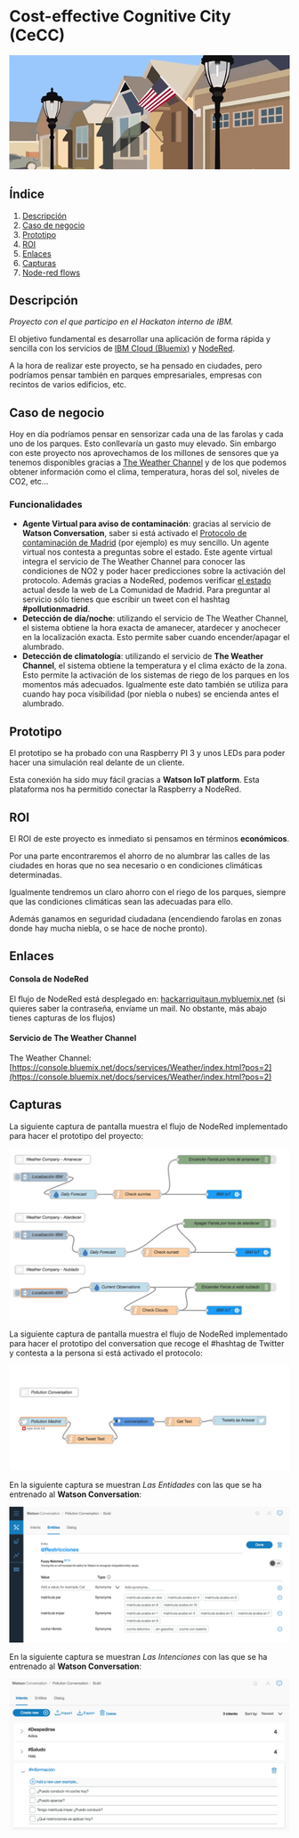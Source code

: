 # Cost-effective Cognitive City (CeCC)


![Alumbrado](img/alumbrado.gif)

## Índice

1. [Descripción](https://github.com/nachoad/cost-effective-cognitive-city#descripción)
2. [Caso de negocio](https://github.com/nachoad/cost-effective-cognitive-city#caso-de-negocio)
3. [Prototipo](https://github.com/nachoad/cost-effective-cognitive-city#prototipo)
4. [ROI](https://github.com/nachoad/cost-effective-cognitive-city#roi)
5. [Enlaces](https://github.com/nachoad/cost-effective-cognitive-city#enlaces)
6. [Capturas](https://github.com/nachoad/cost-effective-cognitive-city#capturas)
7. [Node-red flows](https://github.com/nachoad/cost-effective-cognitive-city/tree/master/node-red-flows)


## Descripción

*Proyecto con el que participo en el Hackaton interno de IBM.* 

El objetivo fundamental es desarrollar una aplicación de forma rápida y sencilla con los servicios de [IBM Cloud (Bluemix)](https://bluemix.net) y [NodeRed](https://nodered.org/).

A la hora de realizar este proyecto, se ha pensado en ciudades, pero podríamos pensar también en parques empresariales, empresas con recintos de varios edificios, etc.

## Caso de negocio

Hoy en día podríamos pensar en sensorizar cada una de las farolas y cada uno de los parques. Esto conllevaría un gasto muy elevado.
Sin embargo con este proyecto nos aprovechamos de los millones de sensores que ya tenemos disponibles gracias a [The Weather Channel](https://weather.com) y de los que podemos obtener información como el clima, temperatura, horas del sol, niveles de CO2, etc...

### Funcionalidades

- **Agente Virtual para aviso de contaminación**: gracias al servicio de **Watson Conversation**, saber si está activado el [Protocolo de contaminación de Madrid](http://www.madrid.es/portales/munimadrid/es/Inicio/Movilidad-y-transportes/Preguntas-frecuentes-generales-sobre-el-protocolo-para-episodios-de-alta-contaminacion?vgnextfmt=default&vgnextoid=6ac1c93b6ca18510VgnVCM2000001f4a900aRCRD&vgnextchannel=220e31d3b28fe410VgnVCM1000000b205a0aRCRD) (por ejemplo) es muy sencillo. Un agente virtual nos contesta a preguntas sobre el estado. Este agente virtual integra el servicio de The Weather Channel para conocer las condiciones de NO2 y poder hacer predicciones sobre la activación del protocolo. Además gracias a NodeRed, podemos verificar [el estado](http://www.madrid.es/portales/munimadrid/es/Inicio/Movilidad-y-transportes/Hoy-27-de-octubre-activado-escenario-2-del-Protocolo-de-contaminacion-manana-28-de-octubre-de-2017-escenario-1?vgnextfmt=default&vgnextoid=c109671f30d5f510VgnVCM1000001d4a900aRCRD&vgnextchannel=220e31d3b28fe410VgnVCM1000000b205a0aRCRD) actual desde la web de La Comunidad de Madrid. Para preguntar al servicio sólo tienes que escribir un tweet con el hashtag **#pollutionmadrid**.
- **Detección de día/noche**: utilizando el servicio de The Weather Channel, el sistema obtiene la hora exacta de amanecer, atardecer y anochecer en la localización exacta. Esto permite saber cuando encender/apagar el alumbrado.
- **Detección de climatología**: utilizando el servicio de **The Weather Channel**, el sistema obtiene la temperatura y el clima exácto de la zona. Esto permite la activación de los sistemas de riego de los parques en los momentos más adecuados. Igualmente este dato también se utiliza para cuando hay poca visibilidad (por niebla o nubes) se encienda antes el alumbrado.



## Prototipo

El prototipo se ha probado con una Raspberry PI 3 y unos LEDs para poder hacer una simulación real delante de un cliente.

Esta conexión ha sido muy fácil gracias a **Watson IoT platform**. Esta plataforma nos ha permitido conectar la Raspberry a NodeRed.


## ROI

El ROI de este proyecto es inmediato si pensamos en términos **económicos**.

Por una parte encontraremos el ahorro de no alumbrar las calles de las ciudades en horas que no sea necesario o en condiciones climáticas determinadas. 

Igualmente tendremos un claro ahorro con el riego de los parques, siempre que las condiciones climáticas sean las adecuadas para ello.

Además ganamos en seguridad ciudadana (encendiendo farolas en zonas donde hay mucha niebla, o se hace de noche pronto).
 

## Enlaces

#### Consola de NodeRed
El flujo de NodeRed está desplegado en: [hackarriquitaun.mybluemix.net](https://hackarriquitaun.mybluemix.net/)
(si quieres saber la contraseña, envíame un mail. No obstante, más abajo tienes capturas de los flujos)

#### Servicio de The Weather Channel
The Weather Channel: [https://console.bluemix.net/docs/services/Weather/index.html?pos=2](https://console.bluemix.net/docs/services/Weather/index.html?pos=2)


## Capturas

La siguiente captura de pantalla muestra el flujo de NodeRed implementado para hacer el prototipo del proyecto:

![Flujo NodeRed](img/flujo-node-red.png)

La siguiente captura de pantalla muestra el flujo de NodeRed implementado para hacer el prototipo del conversation que recoge el #hashtag de Twitter y contesta a la persona si está activado el protocolo:

![Flujo NodeRed](img/flujo-conversation.png)

En la siguiente captura se muestran *Las Entidades* con las que se ha entrenado al **Watson Conversation**:

![Flujo NodeRed](img/conversation-entities.png)

En la siguiente captura se muestran *Las Intenciones* con las que se ha entrenado al **Watson Conversation**:

![Flujo NodeRed](img/conversation-intents.png)



